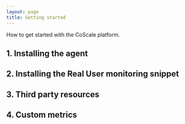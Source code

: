 ```yaml
---
layout: page
title: Getting started
---
```


How to get started with the CoScale platform.

## 1. Installing the agent

## 2. Installing the Real User monitoring snippet

## 3. Third party resources

## 4. Custom metrics
